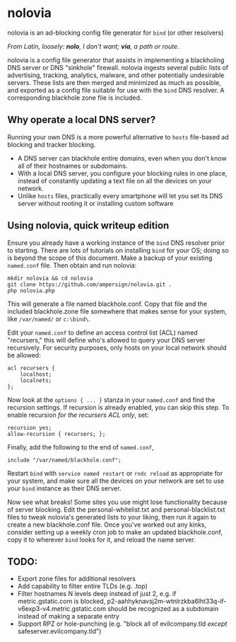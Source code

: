 # nolovia
nolovia is an ad-blocking config file generator for `bind` (or other resolvers)

_From Latin, loosely: **nolo**, I don't want; **via**, a path or route_.

nolovia is a config file generator that assists in implementing a blackholing 
DNS server or DNS "sinkhole" firewall. nolovia ingests several public lists of 
advertising, tracking, analytics, malware, and other potentially undesirable 
servers. These lists are then merged and minimized as much as possible, and 
exported as a config file suitable for use with the `bind` DNS resolver. A 
corresponding blackhole zone file is included.

## Why operate a local DNS server? 

Running your own DNS is a more powerful alternative to `hosts` file-based ad 
blocking and tracker blocking. 

* A DNS server can blackhole entire domains, even when you don't know all of their hostnames or subdomains.
* With a local DNS server, you configure your blocking rules in one place, instead of constantly updating a text file on all the devices on your network. 
* Unlike `hosts` files, practically every smartphone will let you set its DNS server without rooting it or installing custom software

## Using nolovia, quick writeup edition

Ensure you already have a working instance of the `bind` DNS resolver prior to 
starting. There are lots of tutorials on installing `bind` for your OS; doing 
so is beyond the scope of this document. Make a backup of your existing 
`named.conf` file. Then obtain and run nolovia:

`mkdir nolovia && cd nolovia`    
`git clone https://github.com/ampersign/nolovia.git .`    
`php nolovia.php`

This will generate a file named blackhole.conf. Copy that file and the included 
blackhole.zone file somewhere that makes sense for your system, like 
`/var/named/` or `c:\bind\`. 

Edit your `named.conf` to define an access control list (ACL) named "recursers," 
this will define who's allowed to query your DNS server recursively. For 
security purposes, only hosts on your local network should be allowed:

    acl recursers {
        localhost;
        localnets;
    };


Now look at the `options { ... }` stanza in your `named.conf` and find the 
recursion settings. If recursion is already enabled, you can skip this step. To 
enable recursion *for the recursers ACL only*, set:

    recursion yes;
    allow-recursion { recursers; };

Finally, add the following to the end of `named.conf`,

    include "/var/named/blackhole.conf";

Restart `bind` with `service named restart` or `rndc reload` as appropriate for 
your system, and make sure all the devices on your network are set to use your 
`bind` instance as their DNS server.

Now see what breaks! Some sites you use might lose functionality because of 
server blocking. Edit the personal-whitelist.txt and personal-blacklist.txt 
files to tweak nolovia's generated lists to your liking, then run it again to 
create a new blackhole.conf file. Once you've worked out any kinks, consider 
setting up a weekly cron job to make an updated blackhole.conf, copy it to 
wherever `bind` looks for it, and reload the name server.

## TODO:

* Export zone files for additional resolvers
* Add capability to filter entire TLDs (e.g. .top)
* Filter hostnames N levels deep instead of just 2, e.g. if metric.gstatic.com is blocked, p2-aahhyknavsj2m-wtnlrzkba6lht33q-if-v6exp3-v4.metric.gstatic.com should be recognized as a subdomain instead of making a separate entry
* Support RPZ or hole-punching (e.g. "block all of evilcompany.tld *except* safeserver.evilcompany.tld")

